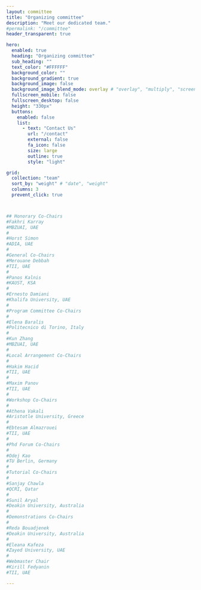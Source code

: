 ```yaml
---
layout: committee 
title: "Organizing committee"
description: "Meet our dedicated team."
#permalink: "/committee"
header_transparent: true

hero:
  enabled: true
  heading: "Organizing committee"
  sub_heading: ""
  text_color: "#FFFFFF"
  background_color: ""
  background_gradient: true
  background_image: false
  background_image_blend_mode: overlay # "overlay", "multiply", "screen"
  fullscreen_mobile: false
  fullscreen_desktop: false
  height: "330px"
  buttons:
    enabled: false
    list:
      - text: "Contact Us"
        url: "/contact"
        external: false
        fa_icon: false
        size: large
        outline: true
        style: "light"

grid:
  collection: "team"
  sort_by: "weight" # "date", "weight"
  columns: 3
  prevent_click: true 



## Honorary Co-Chairs
#Fakhri Karray
#MBZUAI, UAE
#
#Horst Simon
#ADIA, UAE
#
#General Co-Chairs
#Merouane Debbah
#TII, UAE
#
#Panos Kalnis
#KAUST, KSA
#
#Ernesto Damiani
#Khalifa University, UAE
#
#Program Committee Co-Chairs
#
#Elena Baralis
#Politecnico di Torino, Italy
#
#Kun Zhang
#MBZUAI, UAE
#
#Local Arrangement Co-Chairs
#
#Hakim Hacid
#TII, UAE
#
#Maxim Panov
#TII, UAE
#
#Workshop Co-Chairs
#
#Athena Vakali
#Aristotle University, Greece
#
#Ebtesam Almazrouei
#TII, UAE
#
#Phd Forum Co-Chairs
#
#Odej Kao
#TU Berlin, Germany
#
#Tutorial Co-Chairs
#
#Sanjay Chawla
#QCRI, Qatar
#
#Sunil Aryal
#Deakin University, Australia
#
#Demonstrations Co-Chairs
#
#Reda Bouadjenek
#Deakin University, Australia
#
#Eleana Kafeza
#Zayed University, UAE
#
#Webmaster Chair
#Kirill Fedyanin
#TII, UAE

---
```



